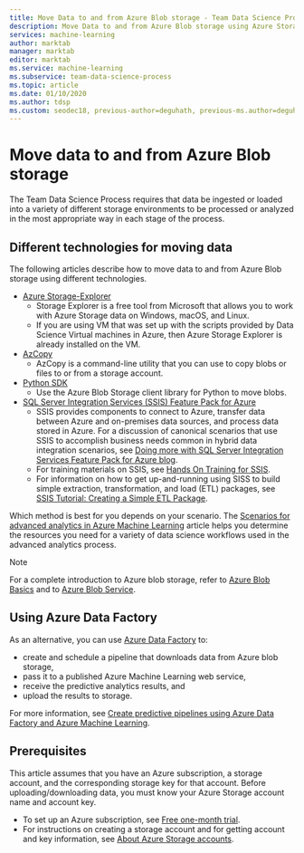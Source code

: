 ```yaml
---
title: Move Data to and from Azure Blob storage - Team Data Science Process
description: Move Data to and from Azure Blob storage using Azure Storage Explorer, AzCopy, Python, and SSIS.
services: machine-learning
author: marktab
manager: marktab
editor: marktab
ms.service: machine-learning
ms.subservice: team-data-science-process
ms.topic: article
ms.date: 01/10/2020
ms.author: tdsp
ms.custom: seodec18, previous-author=deguhath, previous-ms.author=deguhath
---
```

# Move data to and from Azure Blob storage

The Team Data Science Process requires that data be ingested or loaded into a variety of different storage environments to be processed or analyzed in the most appropriate way in each stage of the process.

## Different technologies for moving data

The following articles describe how to move data to and from Azure Blob storage using different technologies.

* [Azure Storage-Explorer](../../vs-azure-tools-storage-manage-with-storage-explorer)
  * Storage Explorer is a free tool from Microsoft that allows you to work with Azure Storage data on Windows, macOS, and Linux.
  * If you are using VM that was set up with the scripts provided by Data Science Virtual machines in Azure, then Azure Storage Explorer is already installed on the VM.
* [AzCopy](../../storage/common/storage-use-azcopy-v10.md)
  * AzCopy is a command-line utility that you can use to copy blobs or files to or from a storage account. 
* [Python SDK](../../storage/blobs/storage-quickstart-blobs-python.md)
  * Use the Azure Blob Storage client library for Python to move blobs.
* [SQL Server Integration Services (SSIS) Feature Pack for Azure](../../sql/integration-services/azure-feature-pack-for-integration-services-ssis)
  * SSIS provides components to connect to Azure, transfer data between Azure and on-premises data sources, and process data stored in Azure. For a discussion of canonical scenarios that use SSIS to accomplish business needs common in hybrid data integration scenarios, see [Doing more with SQL Server Integration Services Feature Pack for Azure blog](https://techcommunity.microsoft.com/t5/sql-server-integration-services/doing-more-with-sql-server-integration-services-feature-pack-for/ba-p/388238).
  * For training materials on SSIS, see [Hands On Training for SSIS](https://www.microsoft.com/sql-server/training-certification).
  * For information on how to get up-and-running using SISS to build simple extraction, transformation, and load (ETL) packages, see [SSIS Tutorial: Creating a Simple ETL Package](/sql/integration-services/ssis-how-to-create-an-etl-package).

Which method is best for you depends on your scenario. The [Scenarios for advanced analytics in Azure Machine Learning](plan-sample-scenarios.md) article helps you determine the resources you need for a variety of data science workflows used in the advanced analytics process.

> [!NOTE]
> For a complete introduction to Azure blob storage, refer to [Azure Blob Basics](../../storage/blobs/storage-quickstart-blobs-dotnet.md) and to [Azure Blob Service](/rest/api/storageservices/Blob-Service-Concepts).
> 
> 

## Using Azure Data Factory

As an alternative, you can use [Azure Data Factory](https://azure.microsoft.com/services/data-factory/) to: 

* create and schedule a pipeline that downloads data from Azure blob storage, 
* pass it to a published Azure Machine Learning web service, 
* receive the predictive analytics results, and 
* upload the results to storage. 

For more information, see [Create predictive pipelines using Azure Data Factory and Azure Machine Learning](../../data-factory/transform-data-using-machine-learning.md).

## Prerequisites
This article assumes that you have an Azure subscription, a storage account, and the corresponding storage key for that account. Before uploading/downloading data, you must know your Azure Storage account name and account key.

* To set up an Azure subscription, see [Free one-month trial](https://azure.microsoft.com/pricing/free-trial/).
* For instructions on creating a storage account and for getting account and key information, see [About Azure Storage accounts](../../storage/common/storage-account-create.md).